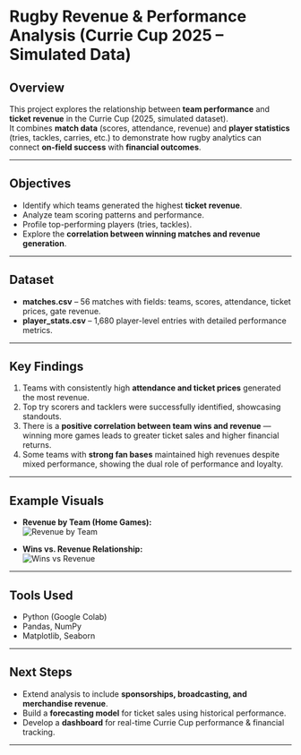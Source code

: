 # Rugby Revenue & Performance Analysis (Currie Cup 2025 – Simulated Data)

## Overview
This project explores the relationship between **team performance** and **ticket revenue** in the Currie Cup (2025, simulated dataset).  
It combines **match data** (scores, attendance, revenue) and **player statistics** (tries, tackles, carries, etc.) to demonstrate how rugby analytics can connect **on-field success** with **financial outcomes**.

---

## Objectives
- Identify which teams generated the highest **ticket revenue**.  
- Analyze team scoring patterns and performance.  
- Profile top-performing players (tries, tackles).  
- Explore the **correlation between winning matches and revenue generation**.  

---

## Dataset
- **matches.csv** – 56 matches with fields: teams, scores, attendance, ticket prices, gate revenue.  
- **player_stats.csv** – 1,680 player-level entries with detailed performance metrics.  

---

## Key Findings
1. Teams with consistently high **attendance and ticket prices** generated the most revenue.  
2. Top try scorers and tacklers were successfully identified, showcasing standouts.  
3. There is a **positive correlation between team wins and revenue** — winning more games leads to greater ticket sales and higher financial returns.  
4. Some teams with **strong fan bases** maintained high revenues despite mixed performance, showing the dual role of performance and loyalty.  

---

## Example Visuals
- **Revenue by Team (Home Games):**  
  ![Revenue by Team](images/revenue_by_team.png)  

- **Wins vs. Revenue Relationship:**  
  ![Wins vs Revenue](images/wins_vs_revenue.png)  

---

## Tools Used
- Python (Google Colab)  
- Pandas, NumPy  
- Matplotlib, Seaborn  

---

## Next Steps
- Extend analysis to include **sponsorships, broadcasting, and merchandise revenue**.  
- Build a **forecasting model** for ticket sales using historical performance.  
- Develop a **dashboard** for real-time Currie Cup performance & financial tracking.  

---
